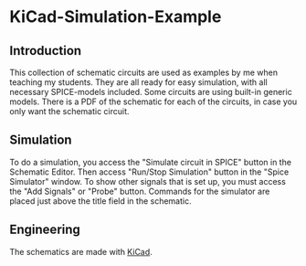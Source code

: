 # KiCad-Simulation-Example

## Introduction

This collection of schematic circuits are used as examples by me when teaching my students. They are all ready for easy simulation, with all necessary SPICE-models included. Some circuits are using built-in generic models. There is a PDF of the schematic for each of the circuits, in case you only want the schematic circuit.

## Simulation

To do a simulation, you access the "Simulate circuit in SPICE" button in the Schematic Editor. Then access "Run/Stop Simulation" button in the "Spice Simulator" window. To show other signals that is set up, you must access the "Add Signals" or "Probe" button. Commands for the simulator are placed just above the title field in the schematic.

## Engineering

The schematics are made with [KiCad](https://en.wikipedia.org/wiki/KiCad).
